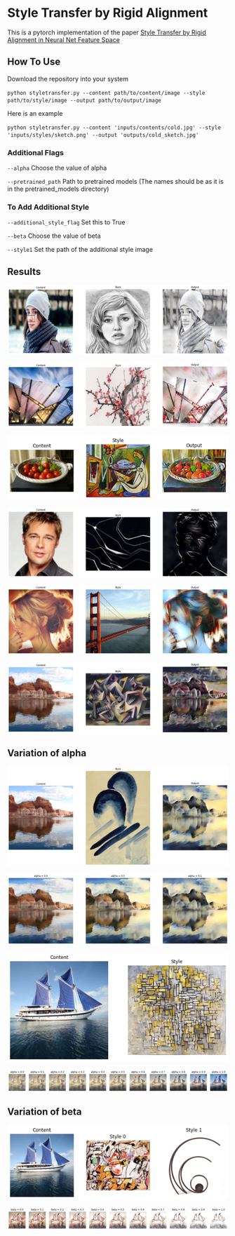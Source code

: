# Style Transfer by Rigid Alignment

This is a pytorch implementation of the paper [Style Transfer by Rigid Alignment in Neural Net Feature Space](https://arxiv.org/abs/1909.13690)


## How To Use

Download the repository into your system

`python styletransfer.py --content path/to/content/image --style path/to/style/image --output path/to/output/image`

Here is an example

`python styletransfer.py --content 'inputs/contents/cold.jpg' --style 'inputs/styles/sketch.png' --output 'outputs/cold_sketch.jpg'`

### Additional Flags

`--alpha` Choose the value of alpha

`--pretrained_path` Path to pretrained models (The names should be as it is in the pretrained_models directory)

### To Add Additional Style

`--additional_style_flag` Set this to True

`--beta` Choose the value of beta

`--style1` Set the path of the additional style image


## Results

![result1](examples/result1.png)

![result2](examples/result2.png)

![result3](examples/result3.png)

![result5](examples/result5.png)

![result7](examples/result7.png)

![result8](examples/result8.png)

## Variation of alpha

![result4](examples/result4.png)

![result6](examples/result6.png)

![sample_alpha](examples/sample_alpha.png)

![result_alpha](examples/result_alpha.png)

## Variation of beta

![sample_beta](examples/sample_beta.png)

![result_beta](examples/result_beta.png)
